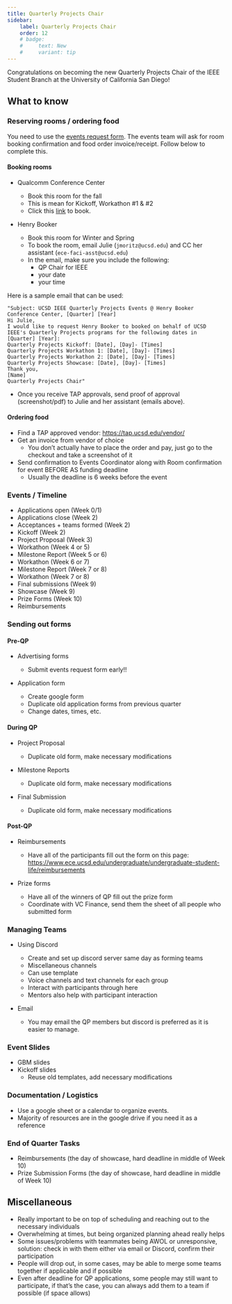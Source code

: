 ```yaml
---
title: Quarterly Projects Chair
sidebar:
    label: Quarterly Projects Chair
    order: 12
    # badge:
    #     text: New
    #     variant: tip
---
```


Congratulations on becoming the new Quarterly Projects Chair of the IEEE Student Branch at the University of California San Diego!

## What to know

### Reserving rooms / ordering food

You need to use the [events request form](https://forms.gle/7UemDex1LrkeaBeU8). The events team will ask for room booking confirmation and food order invoice/receipt. Follow below to complete this.

#### Booking rooms

-   Qualcomm Conference Center

    -   Book this room for the fall
    -   This is mean for Kickoff, Workathon #1 & #2
    -   Click this [link](https://jacobsschoolucsd.libcal.com/reserve/qcc) to book.

-   Henry Booker

    -   Book this room for Winter and Spring
    -   To book the room, email Julie (`jmoritz@ucsd.edu`) and CC her assistant (`ece-faci-asst@ucsd.edu`)
    -   In the email, make sure you include the following:
        -   QP Chair for IEEE
        -   your date
        -   your time

Here is a sample email that can be used:

```
"Subject: UCSD IEEE Quarterly Projects Events @ Henry Booker Conference Center, [Quarter] [Year]
Hi Julie,
I would like to request Henry Booker to booked on behalf of UCSD IEEE's Quarterly Projects programs for the following dates in [Quarter] [Year]:
Quarterly Projects Kickoff: [Date], [Day]- [Times]
Quarterly Projects Workathon 1: [Date], [Day]- [Times]
Quarterly Projects Workathon 2: [Date], [Day]- [Times]
Quarterly Projects Showcase: [Date], [Day]- [Times]
Thank you,
[Name]
Quarterly Projects Chair"
```

-   Once you receive TAP approvals, send proof of approval (screenshot/pdf) to Julie and her assistant (emails above).

#### Ordering food

-   Find a TAP approved vendor: https://tap.ucsd.edu/vendor/
-   Get an invoice from vendor of choice
    -   You don’t actually have to place the order and pay, just go to the checkout and take a screenshot of it
-   Send confirmation to Events Coordinator along with Room confirmation for event BEFORE AS funding deadline
    -   Usually the deadline is 6 weeks before the event

### Events / Timeline

-   Applications open (Week 0/1)
-   Applications close (Week 2)
-   Acceptances + teams formed (Week 2)
-   Kickoff (Week 2)
-   Project Proposal (Week 3)
-   Workathon (Week 4 or 5)
-   Milestone Report (Week 5 or 6)
-   Workathon (Week 6 or 7)
-   Milestone Report (Week 7 or 8)
-   Workathon (Week 7 or 8)
-   Final submissions (Week 9)
-   Showcase (Week 9)
-   Prize Forms (Week 10)
-   Reimbursements

### Sending out forms

#### Pre-QP

-   Advertising forms

    -   Submit events request form early!!

-   Application form
    -   Create google form
    -   Duplicate old application forms from previous quarter
    -   Change dates, times, etc.

#### During QP

-   Project Proposal

    -   Duplicate old form, make necessary modifications

-   Milestone Reports

    -   Duplicate old form, make necessary modifications

-   Final Submission
    -   Duplicate old form, make necessary modifications

#### Post-QP

-   Reimbursements

    -   Have all of the participants fill out the form on this page: https://www.ece.ucsd.edu/undergraduate/undergraduate-student-life/reimbursements

-   Prize forms

    -   Have all of the winners of QP fill out the prize form
    -   Coordinate with VC Finance, send them the sheet of all people who submitted form

### Managing Teams

-   Using Discord

    -   Create and set up discord server same day as forming teams
    -   Miscellaneous channels
    -   Can use template
    -   Voice channels and text channels for each group
    -   Interact with participants through here
    -   Mentors also help with participant interaction

-   Email
    -   You may email the QP members but discord is preferred as it is easier to manage.

### Event Slides

-   GBM slides
-   Kickoff slides
    -   Reuse old templates, add necessary modifications

### Documentation / Logistics

-   Use a google sheet or a calendar to organize events.
-   Majority of resources are in the google drive if you need it as a reference

### End of Quarter Tasks

-   Reimbursements (the day of showcase, hard deadline in middle of Week 10)
-   Prize Submission Forms (the day of showcase, hard deadline in middle of Week 10)

## Miscellaneous

-   Really important to be on top of scheduling and reaching out to the necessary individuals
-   Overwhelming at times, but being organized planning ahead really helps
-   Some issues/problems with teammates being AWOL or unresponsive, solution: check in with them either via email or Discord, confirm their participation
-   People will drop out, in some cases, may be able to merge some teams together if applicable and if possible
-   Even after deadline for QP applications, some people may still want to participate, if that’s the case, you can always add them to a team if possible (if space allows)
